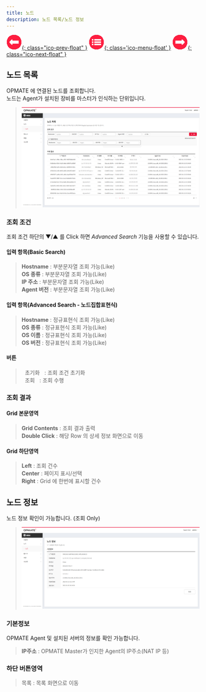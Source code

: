 ```yaml
---
title: 노드
description: 노드 목록/노드 정보
---
```


<link rel="stylesheet" type="text/css" href="css/opme.css">

<!-- Defined -->
[node-lst]: img/node-lst.png
[node-dtl]: img/node-dtl.png

<!-- Floating Menu -->
[prev]: Role.md "역할"
[menu]: index.md "목차"
[next]: Task.md "태스크"
[ico-prev]: img/icon/ico-prev.png
[ico-menu]: img/icon/ico-menu.png
[ico-next]: img/icon/ico-next.png
[![이전][ico-prev]{: class="ico-prev-float" }][prev]
[![목차][ico-menu]{: class='ico-menu-float' }][menu]
[![다음][ico-next]{: class="ico-next-float" }][next]


## 노드 목록
OPMATE 에 연결된 노드를 조회합니다.   
노드는 Agent가 설치된 장비를 마스터가 인식하는 단위입니다.

> ![노드 목록][node-lst]

### 조회 조건
조회 조건 하단의 ▼/▲ 를 Click 하면 _Advanced Search_ 기능을 사용할 수 있습니다.

#### 입력 항목(Basic Search)
> **Hostname** : 부분문자열 조회 가능(Like)   
> **OS 종류** : 부분문자열 조회 가능(Like)  
> **IP 주소** : 부분문자열 조회 가능(Like)   
> **Agent 버전** : 부분문자열 조회 가능(Like)  

#### 입력 항목(Advanced Search - 노드집합표현식)
> **Hostname** : 정규표현식 조회 가능(Like)  
> **OS 종류** : 정규표현식 조회 가능(Like)  
> **OS 이름** : 정규표현식 조회 가능(Like)  
> **OS 버전** : 정규표현식 조회 가능(Like)  

#### 버튼
> <kbd class="btn-gray">&nbsp;초기화&nbsp;</kbd> : 조회 조건 초기화  
> <kbd class="btn-red">&nbsp;조회&nbsp;</kbd> : 조회 수행  
 
### 조회 결과

#### Grid 본문영역
> **Grid Contents** : 조회 결과 출력  
> **Double Click** : 해당 Row 의 상세 정보 화면으로 이동
 
#### Grid 하단영역
> **Left** : 조회 건수  
> **Center** : 페이지 표시/선택  
> **Right** : Grid 에 한번에 표시할 건수  


## 노드 정보
노드 정보 확인이 가능합니다. (조회 Only)

> ![노드 정보][node-dtl]
 
### 기본정보
OPMATE Agent 및 설치된 서버의 정보를 확인 가능합니다.  
> **IP주소** : OPMATE Master가 인지한 Agent의 IP주소(NAT IP 등)

### 하단 버튼영역
> <kbd class="btn-gray">목록</kbd> : 목록 화면으로 이동  
 
 
